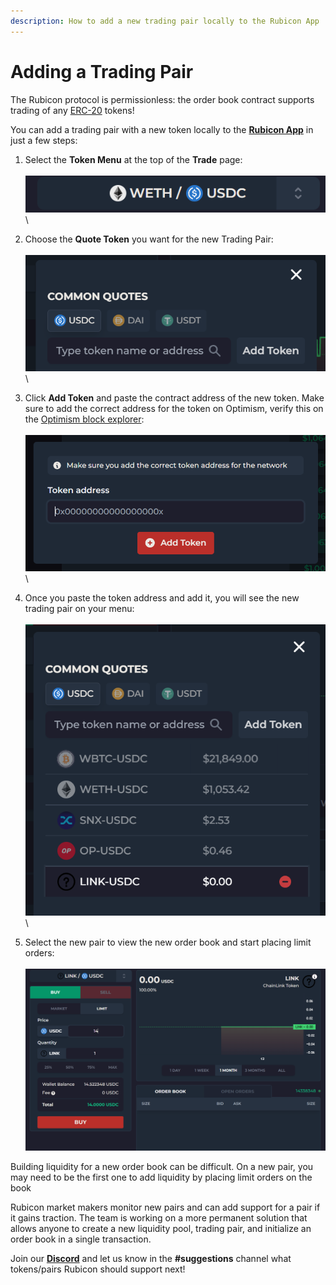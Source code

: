 ```yaml
---
description: How to add a new trading pair locally to the Rubicon App
---
```


# Adding a Trading Pair

The Rubicon protocol is permissionless: the order book contract supports trading of any [ERC-20](https://ethereum.org/en/developers/docs/standards/tokens/erc-20/) tokens!&#x20;



You can add a trading pair with a new token locally to the [**Rubicon App**](https://app.rubicon.finance/trade) in just a few steps:

1. Select the **Token Menu** at the top of the **Trade** page:\
   \
   ![](<../../.gitbook/assets/image (15).png>)\

2. Choose the **Quote Token** you want for the new Trading Pair:\
   \
   ![](<../../.gitbook/assets/image (106).png>)\

3. Click **Add Token** and paste the contract address of the new token. Make sure to add the correct address for the token on Optimism, verify this on the [Optimism block explorer](https://optimistic.etherscan.io/tokens):\
   \
   ![](<../../.gitbook/assets/image (55).png>)\

4. Once you paste the token address and add it, you will see the new trading pair on your menu:\
   \
   ![](<../../.gitbook/assets/image (62).png>)\

5. Select the new pair to view the new order book and start placing limit orders:\
   \
   ![](<../../.gitbook/assets/image (33).png>)

Building liquidity for a new order book can be difficult. On a new pair, you may need to be the first one to add liquidity by placing limit orders on the book

Rubicon market makers monitor new pairs and can add support for a pair if it gains traction. The team is working on a more permanent solution that allows anyone to create a new liquidity pool, trading pair, and initialize an order book in a single transaction.



Join our [**Discord**](https://discord.com/invite/E7pS24J) and let us know in the **#suggestions** channel what tokens/pairs Rubicon should support next!
